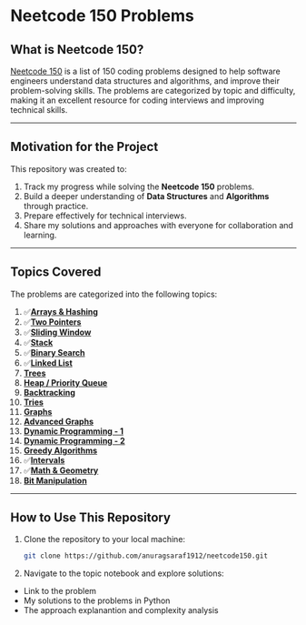 # Neetcode 150 Problems

## What is Neetcode 150?  
[Neetcode 150](https://neetcode.io/practice?tab=neetcode150) is a list of 150 coding problems designed to help software engineers understand data structures and algorithms, and improve their problem-solving skills. The problems are categorized by topic and difficulty, making it an excellent resource for coding interviews and improving technical skills.

---

## Motivation for the Project  
This repository was created to:  
1. Track my progress while solving the **Neetcode 150** problems.  
2. Build a deeper understanding of **Data Structures** and **Algorithms** through practice.  
3. Prepare effectively for technical interviews.  
4. Share my solutions and approaches with everyone for collaboration and learning.

---

## Topics Covered  
The problems are categorized into the following topics:  

1. ✅[**Arrays & Hashing**](https://github.com/anuragsaraf1912/neetcode150/blob/main/Array_and_Hashing.ipynb) 
2. ✅[**Two Pointers**](https://github.com/anuragsaraf1912/neetcode150/blob/main/Two_Pointers.ipynb) 
3. ✅[**Sliding Window**](https://github.com/anuragsaraf1912/neetcode150/blob/main/Sliding_Window.ipynb) 
4. ✅[**Stack**](https://github.com/anuragsaraf1912/neetcode150/blob/main/Stack.ipynb) 
5. ✅[**Binary Search**](https://github.com/anuragsaraf1912/neetcode150/blob/main/Binary_Search.ipynb)  
6. ✅[**Linked List**](https://github.com/anuragsaraf1912/neetcode150/blob/main/Linked_List.ipynb) 
7. [**Trees**](https://github.com/anuragsaraf1912/neetcode150/blob/main/Trees.ipynb) 
8. [**Heap / Priority Queue**](https://github.com/anuragsaraf1912/neetcode150/blob/main/Heaps.ipynb)   
9. [**Backtracking**](https://github.com/anuragsaraf1912/neetcode150/blob/main/Backtracking.ipynb)
10. [**Tries**](https://github.com/anuragsaraf1912/neetcode150/blob/main/Trie.ipynb)
11. [**Graphs**](https://github.com/anuragsaraf1912/neetcode150/blob/main/Graphs.ipynb)
12. [**Advanced Graphs**](https://github.com/anuragsaraf1912/neetcode150/blob/main/Advanced_Graphs.ipynb)
13. [**Dynamic Programming - 1**](https://github.com/anuragsaraf1912/neetcode150/blob/main/1D_Dynamic_Programming.ipynb)
14. [**Dynamic Programming - 2**](https://github.com/anuragsaraf1912/neetcode150/blob/main/2D_Dynamic_Programming.ipynb)
15. [**Greedy Algorithms**](https://github.com/anuragsaraf1912/neetcode150/blob/main/Greedy.ipynb)  
16. ✅[**Intervals**](https://github.com/anuragsaraf1912/neetcode150/blob/main/Intervals.ipynb) 
17. ✅[**Math & Geometry**](https://github.com/anuragsaraf1912/neetcode150/blob/main/Math_and_Geometry.ipynb)
18. [**Bit Manipulation**](https://github.com/anuragsaraf1912/neetcode150/blob/main/Bit_Manipulation.ipynb)  

---

## How to Use This Repository  
1. Clone the repository to your local machine:  
   ```bash
   git clone https://github.com/anuragsaraf1912/neetcode150.git
2. Navigate to the topic notebook and explore solutions:
- Link to the problem  
- My solutions to the problems in Python 
- The approach explanantion and complexity analysis 

